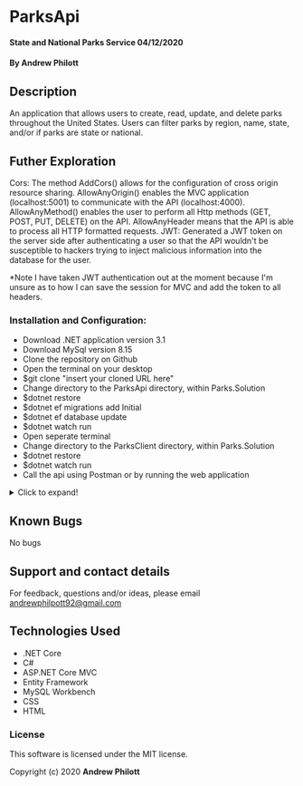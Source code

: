 # ParksApi

#### State and National Parks Service 04/12/2020

#### By Andrew Philott

## Description

An application that allows users to create, read, update, and delete parks throughout the United States. Users can filter parks by region, name, state, and/or if parks are state or national.

## Futher Exploration

Cors:
The method AddCors() allows for the configuration of cross origin resource sharing. AllowAnyOrigin() enables the MVC application (localhost:5001) to communicate with the API (localhost:4000). AllowAnyMethod() enables the user to perform all Http methods (GET, POST, PUT, DELETE) on the API. AllowAnyHeader means that the API is able to process all HTTP formatted requests.
JWT:
Generated a JWT token on the server side after authenticating a user so that the API wouldn't be susceptible to hackers trying to inject malicious information into the database for the user.

\*Note I have taken JWT authentication out at the moment because I'm unsure as to how I can save the session for MVC and add the token to all headers.

### Installation and Configuration:

- Download .NET application version 3.1
- Download MySql version 8.15
- Clone the repository on Github
- Open the terminal on your desktop
- \$git clone "insert your cloned URL here"
- Change directory to the ParksApi directory, within Parks.Solution
- \$dotnet restore
- \$dotnet ef migrations add Initial
- \$dotnet ef database update
- \$dotnet watch run
- Open seperate terminal
- Change directory to the ParksClient directory, within Parks.Solution
- \$dotnet restore
- \$dotnet watch run
- Call the api using Postman or by running the web application

<details>
  <summary>Click to expand!</summary>
MVC
| Route Name | URL Path | HTTP Method | Purpose |
| :--------- | :------- | :---------- | :------- |
| Index | / | GET | Homepage: displays welcome message & link to review parks |

| Index | /parks | GET | Displays list of all parks |

| Create | /parks/create | GET | Offers a form to create a park |

| Create | /parks | POST | Create a new park object |

| Details | /parks/:id | GET | Displays details of a specific park |

| Edit | /parks/edit/:id | GET | Displays details of a specific park |

| Search | /parks/search | Get | Offers filered list of parks |

| Remove | /parks/:id | POST | Deletes a specific park |

API
| HTTP Method | URL Path | Purpose |
| :--------- | :------- | :------- |

| GET | /parks | Retrieve all parks |

| GET | /parks/{id} | Retrieve a park by it's id |

| GET | /parks/{name} | Retrieve a list of parks by name |

| GET | /parks/{isNational} | Retrieve a list of parks by name |

| Create | /parks/create | Offers a form to create a park |

| Create | /parks | Create a new park object |

| Details | /parks/:id | Displays details of a specific park |

| Search | /parks/search | Offers filered list of parks |

| Remove | /parks/:id | Deletes a specific park |

</details>

## Known Bugs

No bugs

## Support and contact details

For feedback, questions and/or ideas, please email <andrewphilpott92@gmail.com>

## Technologies Used

- .NET Core
- C#
- ASP.NET Core MVC
- Entity Framework
- MySQL Workbench
- CSS
- HTML

### License

This software is licensed under the MIT license.

Copyright (c) 2020 **Andrew Philott**
